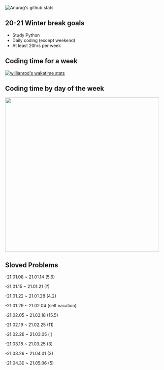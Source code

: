 <!--START_SECTION:waka-->
<!--END_SECTION:waka-->

![Anurag's github stats](https://github-readme-stats.vercel.app/api?username=vinivin153&theme=dark&show_icons=true)

<h2>20-21 Winter break goals</h2>

- Study Python
- Daily coding (except weekend)
- At least 20hrs per week


<h2>Coding time for a week</h2>

[![willianrod's wakatime stats](https://github-readme-stats.vercel.app/api/wakatime?username=vinivin153&v=2)](https://github.com/anuraghazra/github-readme-stats)


<h2>
 Coding time by day of the week
  </h2>

<img src="https://wakatime.com/share/@vinivin153/b8efcbcb-25bf-46c0-8c76-d263f3f62f32.svg" width="500">


<h2>
 Sloved Problems
</h2>
 <div>
 <p>-21.01.08 ~ 21.01.14 (5.6)</p>
 <p>-21.01.15 ~ 21.01.21 (?)</p>
 <p>-21.01.22 ~ 21.01.28 (4.2)</p>
 <p>-21.01.29 ~ 21.02.04 (self vacation)</p>
 <p>-21.02.05 ~ 21.02.18 (15.5)</p>
 <p>-21.02.19 ~ 21.02.25 (11)</p>
 <p>-21.02.26 ~ 21.03.05 ( )</p>
 <p>-21.03.18 ~ 21.03.25 (3)</p>
 <p>-21.03.26 ~ 21.04.01 (3)</p>
 <p>-21.04.30 ~ 21.05.06 (5)</p>
  </div>
